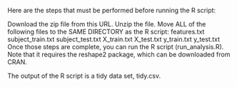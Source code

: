 Here are the steps that must be performed before running the R script:

Download the zip file from this URL.
Unzip the file.
Move ALL of the following files to the SAME DIRECTORY as the R script: features.txt
subject_train.txt
subject_test.txt
X_train.txt
X_test.txt
y_train.txt
y_test.txt
Once those steps are complete, you can run the R script (run_analysis.R). Note that it requires the reshape2 package, which can be downloaded from CRAN.

The output of the R script is a tidy data set, tidy.csv.

